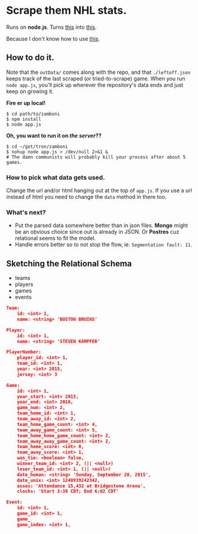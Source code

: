 # Scrape them NHL stats. 
Runs on __node.js__.  Turns [this](http://www.nhl.com/scores/htmlreports/20152016/PL010003.HTM) into [this](./dataOut/20152016/010003.json). 

Because I don't know how to use [this](http://finzi.psych.upenn.edu/library/nhlscrapr/html/00Index.html). 

## How to do it. 

Note that the `outData/` comes along with the repo, and that `./leftoff.json` keeps track of the last scraped (or tried-to-scrape) game. When you run `node app.js`, you'll pick up wherever the repository's data ends and just keep on growing it. 

**Fire er up local!**
```shell
$ cd path/to/zamboni
$ npm install
$ node app.js
```

**Oh, you want to run it on _the server_??** 
```shell
$ cd ~/got/tron/zamboni
$ nohup node app.js > /dev/null 2>&1 &
# The damn communists will probably kill your process after about 5 games. 
```

### How to pick what data gets used.
Change the url and/or html hanging out at the top of `app.js`. 
If you use a url instead of html you need to change the `data` method in there too. 

### What's next?
- Put the parsed data somewhere better than in json files. __Mongo__ might be an obvious choice since out is already in JSON. Or __Postres__ cuz relational seems to fit the model. 
- Handle errors better so to not stop the flow, ie. `Segmentation fault: 11`. 

## Sketching the Relational Schema

- teams
- players
- games
- events

```json
Team: 
    id: <int> 1,
    name: <string> 'BOSTON BRUINS'

Player: 
    id: <int> 1, 
    name: <string> 'STEVEN KAMPFER'

PlayerNumber:
    player_id: <int> 1,
    team_id: <int> 1,
    year: <int> 2015,
    jersey: <int> 3

Game: 
    id: <int> 1,
    year_start: <int> 2015,
    year_end: <int> 2016,
    game_num: <int> 2, 
    team_home_id: <int> 1,
    team_away_id: <int> 2,
    team_home_game_count: <int> 4,
    team_away_game_count: <int> 5,
    team_home_home_game_count: <int> 2,
    team_away_away_game_count: <int> 2,
    team_home_score: <int> 0,
    team_away_score: <int> 1,
    was_tie: <boolean> false,
    winner_team_id: <int> 2, (|| <null>)
    loser_team_id: <int> 1, (|| <null>)
    date_human: <string> 'Sunday, September 20, 2015',
    date_unix: <int> 1240939242342,
    asses: 'Attendance 15,432 at Bridgestone Arena',
    clocks: 'Start 3:38 CDT; End 6:02 CDT'

Event: 
    id: <int> 1,
    game_id: <int> 1,
    game_
    game_index: <int> 1,


```

